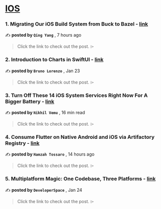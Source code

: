 
<h1><a href=https://medium.com/tag/ios/recommended target="_blank" rel="noopener noreferrer">IOS</a></h1>
<h3>1. Migrating Our iOS Build System from Buck to Bazel - <a href=https://medium.com/airbnb-engineering/migrating-our-ios-build-system-from-buck-to-bazel-ddd6f3f25aa3?source=tag_recommended_feed---------0-84----------ios----------c49729a8_f0de_4c23_a0d8_4d877fceb557------- target="_blank" rel="noopener noreferrer">link</a></h3>

✍️ **posted by `Qing Yang`** <date> , 7 hours ago</date>

<blockquote>Click the link to check out the post. ⌲</blockquote>

<h3>2. Introduction to Charts in SwiftUI - <a href=https://medium.com/@blorenzop/swiftui-charts-b6fa4aca46db?source=tag_recommended_feed---------1-107----------ios----------c49729a8_f0de_4c23_a0d8_4d877fceb557------- target="_blank" rel="noopener noreferrer">link</a></h3>

✍️ **posted by `Bruno Lorenzo`** <date> , Jan 23</date>

<blockquote>Click the link to check out the post. ⌲</blockquote>

<h3>3. Turn Off These 14 iOS System Services Right Now For A Bigger Battery - <a href=https://medium.com/macoclock/turn-off-these-14-ios-system-services-right-now-for-a-bigger-battery-872e902b5a72?source=tag_recommended_feed---------2-85----------ios----------c49729a8_f0de_4c23_a0d8_4d877fceb557------- target="_blank" rel="noopener noreferrer">link</a></h3>

✍️ **posted by `Nikhil Vemu`** <date> , 16 min read</date>

<blockquote>Click the link to check out the post. ⌲</blockquote>

<h3>4. Consume Flutter on Native Android and iOS via Artifactory Registry - <a href=https://medium.com/@hamzah.tossaro/consume-flutter-on-native-android-and-ios-via-artifactory-registry-8af96ae08f47?source=tag_recommended_feed---------3-84----------ios----------c49729a8_f0de_4c23_a0d8_4d877fceb557------- target="_blank" rel="noopener noreferrer">link</a></h3>

✍️ **posted by `Hamzah Tossaro`** <date> , 14 hours ago</date>

<blockquote>Click the link to check out the post. ⌲</blockquote>

<h3>5. Multiplatform Magic: One Codebase, Three Platforms - <a href=https://medium.com/proandroiddev/exploring-firebase-authentication-in-compose-multiplatform-8a662a30ec8e?source=tag_recommended_feed---------4-107----------ios----------c49729a8_f0de_4c23_a0d8_4d877fceb557------- target="_blank" rel="noopener noreferrer">link</a></h3>

✍️ **posted by `DeveloperSpace`** <date> , Jan 24</date>

<blockquote>Click the link to check out the post. ⌲</blockquote>

